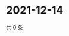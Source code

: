 # 2021-12-14

共 0 条

<!-- BEGIN WEIBO -->
<!-- 最后更新时间 Tue Dec 14 2021 00:13:31 GMT+0800 (China Standard Time) -->

<!-- END WEIBO -->
